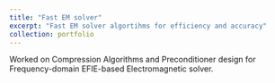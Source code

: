 ```yaml
---
title: "Fast EM solver"
excerpt: "Fast EM solver algortihms for efficiency and accuracy"
collection: portfolio
---
```


Worked on Compression Algorithms and Preconditioner design for Frequency-domain EFIE-based Electromagnetic solver.

